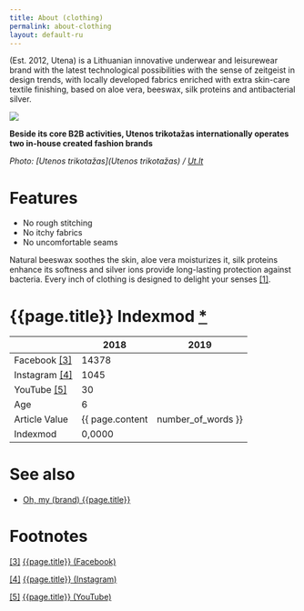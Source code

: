 ```yaml
---
title: About (clothing)
permalink: about-clothing
layout: default-ru
---
```


(Est. 2012, Utena) is a Lithuanian innovative underwear and leisurewear brand with the latest technological possibilities with the sense of zeitgeist in design trends, with locally developed fabrics enriched with extra skin-care textile finishing, based on aloe vera, beeswax, silk proteins and antibacterial silver.

![](http://www.ut.lt/images/5a7d607cb31451356572fe94?w=860)

**Beside its core B2B activities, Utenos trikotažas internationally operates two in-house created fashion brands**

*Photo: [Utenos trikotažas](Utenos trikotažas) / [Ut.lt](http://www.ut.lt/our-brands)*

# Features

+ No rough stitching
+ No itchy fabrics
+ No uncomfortable seams

Natural beeswax soothes the skin, aloe vera moisturizes it, silk proteins enhance its softness and silver ions provide long-lasting protection against bacteria. Every inch of clothing is designed to delight your senses <span id="a1">[\[1\]](#f1)</span>.

# {{page.title}} Indexmod [*](indexmod)

||2018|2019|
|-|-|-|
|Facebook <span id="a3">[\[3\]](#f3)</span>|14378||
|Instagram <span id="a4">[\[4\]](#f4)</span>|1045||
|YouTube <span id="a5">[\[5\]](#f5)</span>|30||
|Age|6||
|Article Value|{{ page.content | number_of_words }}||
|Indexmod|0,0000||

# See also

+ [Oh, my (brand) {{page.title}}](oh-my-brand)


# Footnotes

[[3]](#a3) <span id="f3"></span> [{{page.title}} (Facebook)](https://www.facebook.com/458874717504645/posts/484048088320641/)

[[4]](#a4) <span id="f4"></span> [{{page.title}} (Instagram)](https://www.instagram.com/about_wear/)

[[5]](#a5) <span id="f5"></span> [{{page.title}} (YouTube)](https://www.youtube.com/channel/UCSAzrhCx9zxNY8vTjN8mqPg)
